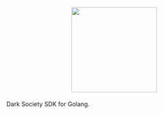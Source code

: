 <h1 align="center">
    <img src="https://github.com/thedarksociety/go-pherit/raw/develop/assets/gopher.png" height="200" />
</h1>

Dark Society SDK for Golang.
